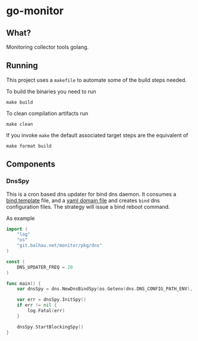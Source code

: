 # go-monitor

## What?

Monitoring collector tools golang. 

## Running

This project uses a `makefile` to automate some of the build steps needed.

To build the binaries you need to run

```shell
make build
```

To clean compilation artifacts run

```shell
make clean
```

If you invoke `make` the default associated target steps are the equivalent of

```shell
make format build
```

## Components

### DnsSpy

This is a cron based dns updater for bind dns daemon. It consumes a [bind.template](resources/templates/bind.template) file, and a [yaml domain file](resources/domains.yml) and creates `bind` dns configuration files. The strategy will issue a bind reboot command.

As example

```go
import (
	"log"
	"os"
	"git.balhau.net/monitor/pkg/dns"
)

const (
	DNS_UPDATER_FREQ = 20
)

func main() {
	var dnsSpy = dns.NewDnsBindSpy(os.Getenv(dns.DNS_CONFIG_PATH_ENV), DNS_UPDATER_FREQ)

	var err = dnsSpy.InitSpy()
	if err != nil {
		log.Fatal(err)
	}

	dnsSpy.StartBlockingSpy()
}
``` 
